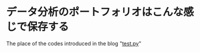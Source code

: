# データ分析のポートフォリオはこんな感じで保存する

The place of the codes introduced in the blog "[test.py](http://testpy.hatenablog.com/)"
